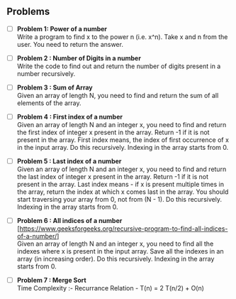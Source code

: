## Problems
- [ ] **Problem 1: Power of a number**  
      Write a program to find x to the power n (i.e. x^n). Take x and n from the user. You need to return the answer.
      
- [ ] **Problem 2 : Number of Digits in a number**   
      Write the code to find out and return the number of digits present in a number recursively. 
      
- [ ] **Problem 3 : Sum of Array**  
      Given an array of length N, you need to find and return the sum of all elements of the array.
      
- [ ] **Problem 4 : First index of a number**  
      Given an array of length N and an integer x, you need to find and return the first index of integer x present in the array. Return -1       if it is not present in the array. First index means, the index of first occurrence of x in the input array.
      Do this recursively. Indexing in the array starts from 0.
      
- [ ] **Problem 5 : Last index of a number**  
      Given an array of length N and an integer x, you need to find and return the last index of integer x present in the array. Return -1       if it is not present in the array. Last index means - if x is present multiple times in the array, return the index at which x comes       last in the array. You should start traversing your array from 0, not from (N - 1).
      Do this recursively. Indexing in the array starts from 0.
      
- [ ] **Problem 6 : All indices of a number**  
      [https://www.geeksforgeeks.org/recursive-program-to-find-all-indices-of-a-number/]  
      Given an array of length N and an integer x, you need to find all the indexes where x is present in the input array. Save all the           indexes in an array (in increasing order).
      Do this recursively. Indexing in the array starts from 0.

- [ ] **Problem 7 : Merge Sort**  
       Time Complexity :-  Recurrance Relation - T(n) = 2 T(n/2) + O(n)  
       
       

